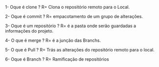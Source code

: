 1- Oque é clone ?
R= Clona o repositório remoto para o Local.

2- Oque é commit ?
R= empacotamento de um grupo de alterações.

3- Oque é um repositório ?
R= é a pasta onde serão guardadas a informações do projeto.

4- O que é merge ?
R= é a junção das Branchs.

5- O que é Pull ?
R= Trás as alterações do repositório remoto para o local.

6- Oque é Branch ?
R= Ramificação de repositórios